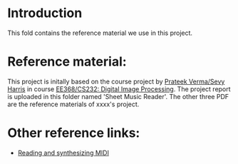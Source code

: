 # Introduction
This fold contains the reference material we use in this project.

# Reference material:
This project is initally based on the course project by [Prateek Verma/Sevy Harris](https://web.stanford.edu/class/ee368/Project_Spring_1415/index.html) in course [EE368/CS232: Digital Image Processing](https://web.stanford.edu/class/ee368/index.html). The project report is uploaded in this folder named 'Sheet Music Reader'. The other three PDF are the reference materials of xxxx's project.

# Other reference links:
* [Reading and synthesizing MIDI](https://kenschutte.com/midi)
